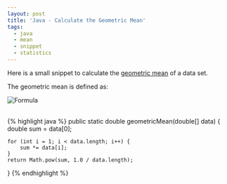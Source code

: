 ```yaml
---
layout: post
title: 'Java - Calculate the Geometric Mean'
tags:
  - java
  - mean
  - snippet
  - statistics
---
```

Here is a small snippet to calculate the [geometric mean][1] of a data set.

The geometric mean is defined as:

![Formula][2]

<br />
{% highlight java %} 
public static double geometricMean(double[] data)  
{
	double sum = data[0];

	for (int i = 1; i < data.length; i++) {
		sum *= data[i]; 
	}
	return Math.pow(sum, 1.0 / data.length); 
}
{% endhighlight %}

 [1]: http://en.wikipedia.org/wiki/Geometric_mean
 [2]: http://upload.wikimedia.org/math/0/2/c/02cc5b37c813d7b94697e89f8e7086d6.png